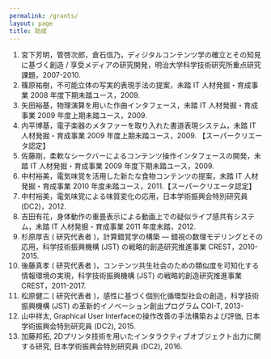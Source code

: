 ```yaml
---
permalink: /grants/
layout: page
title: 助成
---
```


1. 宮下芳明，管啓次郎，倉石信乃，ディジタルコンテンツ学の確立とその知見に基づく創造 / 享受メディアの研究開発，明治大学科学技術研究所重点研究課題，2007-2010.
2. 篠原祐樹，不可能立体の写実的表現手法の提案，未踏 IT 人材発掘・育成事業 2008 年度下期未踏ユース，2009.
3. 矢田裕基，物理演算を用いた作曲インタフェース，未踏 IT 人材発掘・育成事業 2009 年度上期未踏ユース，2009.
4. 内平博基，電子楽器のメタファーを取り入れた書道表現システム，未踏 IT 人材発掘・育成事業 2009 年度上期未踏ユース，2009. 【スーパークリエータ認定】
5. 佐藤剛，柔軟なシークバーによるコンテンツ操作インタフェースの開発，未踏 IT 人材発掘・育成事業 2009 年度下期未踏ユース，2009.
6. 中村裕美，電気味覚を活用した新たな食物コンテンツの提案，未踏 IT 人材発掘・育成事業 2010 年度未踏ユース，2011.【スーパークリエータ認定】
7. 中村裕美，電気味覚による味質変化の応用，日本学術振興会特別研究員 (DC2)，2012.
8. 吉田有花，身体動作の重畳表示による動画上での疑似ライブ感共有システム，未踏 IT 人材発掘・育成事業 2011 年度未踏，2012.
9. 杉原厚吉 ( 研究代表者 )，計算錯覚学の構築 — 錯視の数理モデリングとその応用，科学技術振興機構 (JST) の戦略的創造研究推進事業 CREST，2010-2015.
10. 後藤真孝 ( 研究代表者 )，コンテンツ共生社会のための類似度を可知化する情報環境の実現，科学技術振興機構 (JST) の戦略的創造研究推進事業 CREST，2011-2017.
11. 松原健二 ( 研究代表者 )，感性に基づく個別化循環型社会の創造，科学技術振興機構 (JST) の革新的イノベーション創出プログラム COI-T, 2013-
12. 山中祥太, Graphical User Interfaceの操作改善の手法構築および評価, 日本学術振興会特別研究員 (DC2), 2015.
13. 加藤邦拓, 2Dプリンタ技術を用いたインタラクティブオブジェクト出力に関する研究, 日本学術振興会特別研究員 (DC2), 2016.
